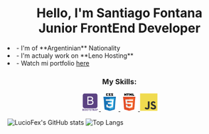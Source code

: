 <h1 align="center">Hello, I'm Santiago Fontana <br>Junior FrontEnd Developer</h1>

<div>
  <nav>
    <li>
      - I'm of **Argentinian** Nationality
    </li>
    <li>
      - I'm actualy work on **Leno Hosting**
    </li>
    <li>
      - Watch mi portfolio <a href="#">here</a>
    </li>
  </nav>    
</div>
   

<h3 align="center" >My Skills:</h3>
<p align="center"> <a href="https://getbootstrap.com" target="_blank"> <img src="https://raw.githubusercontent.com/devicons/devicon/master/icons/bootstrap/bootstrap-plain-wordmark.svg" alt="bootstrap" width="40" height="40"/> </a> <a href="https://www.w3schools.com/css/" target="_blank"> <img src="https://raw.githubusercontent.com/devicons/devicon/master/icons/css3/css3-original-wordmark.svg" alt="css3" width="40" height="40"/> </a> <a href="https://www.w3.org/html/" target="_blank"> <img src="https://raw.githubusercontent.com/devicons/devicon/master/icons/html5/html5-original-wordmark.svg" alt="html5" width="40" height="40"/> </a> <a href="https://developer.mozilla.org/en-US/docs/Web/JavaScript" target="_blank"> <img src="https://raw.githubusercontent.com/devicons/devicon/master/icons/javascript/javascript-original.svg" alt="javascript" width="40" height="40"/> </a> </p>

![LucioFex's GitHub stats](https://github-readme-stats.vercel.app/api?username=LucioFex&show_icons=true&theme=ayu-mirage&border_radius=30)
![Top Langs](https://github-readme-stats.vercel.app/api/top-langs/?username=LucioFex&theme=ayu-mirage&border_radius=30&layout=compact&langs_count=6)
